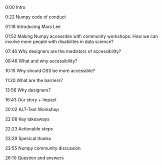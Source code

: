 0:00 Intro

0:22 Numpy code of conduct

01:18 Introducing Mars Lee

01:52 Making Numpy accessible with community workshops: How we can involve more people with disabilites in data science?

07:46 Why designers are the mediators of accessibility?

08:46 What and why accessibility?

10:15 Why should OSS be more accessible?

11:20 What are the barriers?

13:56 Why designers?

16:43 Our story + Impact

20:02 ALT-Text Workshop

22:08 Key takeaways

22:23 Actionable steps

23:29 Specical thanks

23:55 Numpy community discussion

26:10 Question and answers
